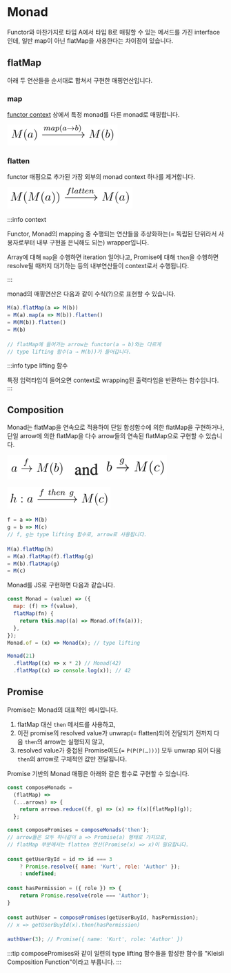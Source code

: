 # Monad

Functor와 마찬가지로 타입 A에서 타입 B로 매핑할 수 있는 메서드를 가진 interface인데, 일반 map이 아닌 flatMap을 사용한다는 차이점이 있습니다.

## flatMap

아래 두 연산들을 순서대로 합쳐서 구현한 매핑연산입니다.

### map

[functor context](./functor_category.md) 상에서 특정 monad를 다른 monad로 매핑합니다.

![Monad Map](../image/monad_map.png)

### flatten

functor 매핑으로 추가된 가장 외부의 monad context 하나를 제거합니다.

![Monad Flatten](../image/monad_flatten.png)

:::info context

Functor, Monad의 mapping 중 수행되는 연산들을 추상화하는(= 독립된 단위라서 사용자로부터 내부 구현을 은닉해도 되는) wrapper입니다.

Array에 대해 `map`을 수행하면 iteration 일어나고, Promise에 대해 `then`을 수행하면 resolve될 때까지 대기하는 등의 내부연산들이 context로서 수행됩니다.

:::

monad의 매핑연산은 다음과 같이 수식(?)으로 표현할 수 있습니다.

```js
M(a).flatMap(a => M(b))
= M(a).map(a => M(b)).flatten()
= M(M(b)).flatten()
= M(b)

// flatMap에 들어가는 arrow는 functor(a ⇒ b)와는 다르게
// type lifting 함수(a ⇒ M(b))가 들어갑니다.
```

:::info type lifting 함수

특정 입력타입이 들어오면 context로 wrapping된 출력타입을 반환하는 함수입니다.
:::

## Composition

Monad는 flatMap을 연속으로 적용하여 단일 합성함수에 의한 flatMap을 구현하거나, 단일 arrow에 의한 flatMap을 다수 arrow들의 연속된 flatMap으로 구현할 수 있습니다.

![Monad Composition 1](../image/monad_composition_1.png)

![Monad Composition 2](../image/monad_composition_2.png)

```jsx
f = a => M(b)
g = b => M(c)
// f, g는 type lifting 함수로, arrow로 사용됩니다.

M(a).flatMap(h)
= M(a).flatMap(f).flatMap(g)
= M(b).flatMap(g)
= M(c)
```

Monad를 JS로 구현하면 다음과 같습니다.

```js
const Monad = (value) => ({
  map: (f) => f(value),
  flatMap(fn) {
    return this.map((a) => Monad.of(fn(a)));
  },
});
Monad.of = (x) => Monad(x); // type lifting
```

```js
Monad(21)
  .flatMap((x) => x * 2) // Monad(42)
  .flatMap((x) => console.log(x)); // 42
```

## Promise

Promise는 Monad의 대표적인 예시입니다.

1. flatMap 대신 `then` 메서드를 사용하고,
2. 이전 promise의 resolved value가 unwrap(= flatten)되어 전달되기 전까지 다음 `then`의 arrow는 실행되지 않고,
3. resolved value가 중첩된 Promise여도(= `P(P(P(…)))`) 모두 unwrap 되어 다음 `then`의 arrow로 구체적인 값만 전달됩니다.

Promise 기반의 Monad 매핑은 아래와 같은 함수로 구현할 수 있습니다.

```js
const composeMonads =
  (flatMap) =>
  (...arrows) => {
    return arrows.reduce((f, g) => (x) => f(x)[flatMap](g));
  };
```

```js
const composePromises = composeMonads('then');
// arrow들은 모두 하나같이 a => Promise(a) 형태로 가지므로,
// flatMap 부분에서는 flatten 연산(Promise(x) => x)이 필요합니다.

const getUserById = id => id === 3
	? Promise.resolve({ name: 'Kurt', role: 'Author' });
	: undefined;

const hasPermission = ({ role }) => {
	return Promise.resolve(role === 'Author');
}

const authUser = composePromises(getUserBuyId, hasPermission);
// x => getUserBuyId(x).then(hasPermission)

authUser(3); // Promise({ name: 'Kurt', role: 'Author' })
```

:::tip
composePromises와 같이 일련의 type lifting 함수들을 합성한 함수를 "Kleisli Composition Function"이라고 부릅니다.
:::
